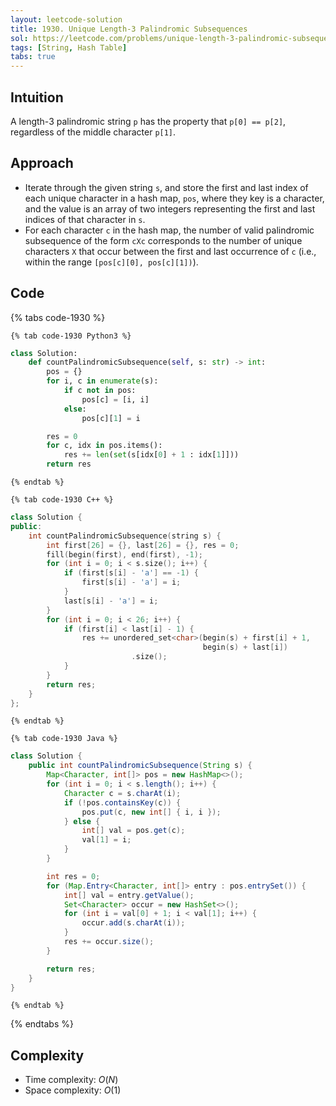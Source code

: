 ```yaml
---
layout: leetcode-solution
title: 1930. Unique Length-3 Palindromic Subsequences
sol: https://leetcode.com/problems/unique-length-3-palindromic-subsequences/solutions/6230962/python3cjava-on-by-na202-yr1t
tags: [String, Hash Table]
tabs: true
---
```


## Intuition
A length-3 palindromic string `p` has the property that `p[0] == p[2]`, regardless of the middle character `p[1]`.

## Approach
- Iterate through the given string `s`, and store the first and last index of each unique character in a hash map, `pos`, where they key is a character, and the value is an array of two integers representing the first and last indices of that character in `s`.
- For each character `c` in the hash map, the number of valid palindromic subsequence of the form `cXc` corresponds to the number of unique characters `X` that occur between the first and last occurrence of `c` (i.e., within the range `[pos[c][0], pos[c][1])`).

## Code

{% tabs code-1930 %}

    {% tab code-1930 Python3 %}
```py
class Solution:
    def countPalindromicSubsequence(self, s: str) -> int:
        pos = {}
        for i, c in enumerate(s):
            if c not in pos:
                pos[c] = [i, i]
            else:
                pos[c][1] = i

        res = 0
        for c, idx in pos.items():
            res += len(set(s[idx[0] + 1 : idx[1]]))
        return res
```
    {% endtab %}

    {% tab code-1930 C++ %}
```c++
class Solution {
public:
    int countPalindromicSubsequence(string s) {
        int first[26] = {}, last[26] = {}, res = 0;
        fill(begin(first), end(first), -1);
        for (int i = 0; i < s.size(); i++) {
            if (first[s[i] - 'a'] == -1) {
                first[s[i] - 'a'] = i;
            }
            last[s[i] - 'a'] = i;
        }
        for (int i = 0; i < 26; i++) {
            if (first[i] < last[i] - 1) {
                res += unordered_set<char>(begin(s) + first[i] + 1,
                                           begin(s) + last[i])
                           .size();
            }
        }
        return res;
    }
};
```
    {% endtab %}

    {% tab code-1930 Java %}
```java
class Solution {
    public int countPalindromicSubsequence(String s) {
        Map<Character, int[]> pos = new HashMap<>();
        for (int i = 0; i < s.length(); i++) {
            Character c = s.charAt(i);
            if (!pos.containsKey(c)) {
                pos.put(c, new int[] { i, i });
            } else {
                int[] val = pos.get(c);
                val[1] = i;
            }
        }

        int res = 0;
        for (Map.Entry<Character, int[]> entry : pos.entrySet()) {
            int[] val = entry.getValue();
            Set<Character> occur = new HashSet<>();
            for (int i = val[0] + 1; i < val[1]; i++) {
                occur.add(s.charAt(i));
            }
            res += occur.size();
        }

        return res;
    }
}
```
    {% endtab %}

{% endtabs %}

## Complexity
- Time complexity: $O(N)$
- Space complexity: $O(1)$